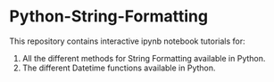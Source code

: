 # Python-String-Formatting

This repository contains interactive ipynb notebook tutorials for:

1. All the different methods for String Formatting available in Python.
2. The different Datetime functions available in Python. 
